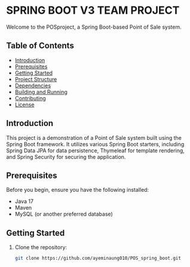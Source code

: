 # SPRING BOOT V3 TEAM PROJECT

Welcome to the POSproject, a Spring Boot-based Point of Sale system.

## Table of Contents

- [Introduction](#introduction)
- [Prerequisites](#prerequisites)
- [Getting Started](#getting-started)
- [Project Structure](#project-structure)
- [Dependencies](#dependencies)
- [Building and Running](#building-and-running)
- [Contributing](#contributing)
- [License](#license)

## Introduction

This project is a demonstration of a Point of Sale system built using the Spring Boot framework. It utilizes various Spring Boot starters, including Spring Data JPA for data persistence, Thymeleaf for template rendering, and Spring Security for securing the application.

## Prerequisites

Before you begin, ensure you have the following installed:

- Java 17
- Maven
- MySQL (or another preferred database)

## Getting Started

1. Clone the repository:

   ```bash
   git clone https://github.com/ayeminaung010/POS_spring_boot.git
